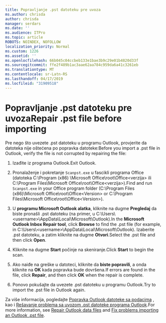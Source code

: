 ```yaml
---
title: Popravljanje .pst datoteku pre uvoza
ms.author: chrisda
author: chrisda
manager: serdars
ms.date: ''
ms.audience: ITPro
ms.topic: article
ROBOTS: NOINDEX, NOFOLLOW
localization_priority: Normal
ms.custom: 1226
ms.assetid: ''
ms.openlocfilehash: 66b045c04ccbeb133e1bae3b9c29e01b4820d33f
ms.sourcegitcommit: ffe2f489b1ac3aae62aa784c959da6a41c3261eb
ms.translationtype: MT
ms.contentlocale: sr-Latn-RS
ms.lasthandoff: 04/17/2019
ms.locfileid: "31909518"
---
```

# <a name="repair-pst-file-before-importing"></a><span data-ttu-id="a6296-102">Popravljanje .pst datoteku pre uvoza</span><span class="sxs-lookup"><span data-stu-id="a6296-102">Repair .pst file before importing</span></span>

<span data-ttu-id="a6296-103">Pre nego što uvezete .pst datoteku u programu Outlook, provjerite da datoteka nije oštećena po popravka datoteke:</span><span class="sxs-lookup"><span data-stu-id="a6296-103">Before you import a .pst file in Outlook, verify the file is not corrupted by repairing the file:</span></span>

1. <span data-ttu-id="a6296-104">Izađite iz programa Outlook.</span><span class="sxs-lookup"><span data-stu-id="a6296-104">Exit Outlook.</span></span>

2. <span data-ttu-id="a6296-105">Pronalaženje i pokretanje `Scanpst.exe` u fascikli programa Office (datoteka C:\Program (x86) \Microsoft Office\root\Office\<verzija\> ili C:\Program Files\Microsoft Office\root\Office\<verzija\>).</span><span class="sxs-lookup"><span data-stu-id="a6296-105">Find and run `Scanpst.exe` in your Office program folder (C:\Program Files (x86)\Microsoft Office\root\Office\<Version\> or C:\Program Files\Microsoft Office\root\Office\<Version\>).</span></span>

3. <span data-ttu-id="a6296-106">U **programu Microsoft Outlook alatka**, kliknite na dugme **Pregledaj** da biste pronašli .pst datoteku (na primer, u C:\Users\\<username\>\AppData\Local\Microsoft\Outlook).</span><span class="sxs-lookup"><span data-stu-id="a6296-106">In the **Microsoft Outlook Inbox Repair tool**, click **Browse** to find the .pst file (for example, in C:\Users\\<username\>\AppData\Local\Microsoft\Outlook).</span></span> <span data-ttu-id="a6296-107">Izaberite .pst datoteku, a zatim kliknite na dugme **Otvori**.</span><span class="sxs-lookup"><span data-stu-id="a6296-107">Select the .pst file and then click **Open**.</span></span>

4. <span data-ttu-id="a6296-108">Kliknite na dugme **Start** počinje na skeniranje.</span><span class="sxs-lookup"><span data-stu-id="a6296-108">Click **Start** to begin the scan.</span></span>

5. <span data-ttu-id="a6296-109">Ako naiđe na greške u datoteci, kliknite da **biste popravili**, a onda kliknite na **OK** kada popravka bude dovršena.</span><span class="sxs-lookup"><span data-stu-id="a6296-109">If errors are found in the file, click **Repair**, and then click **OK** when the repair is complete.</span></span>

6. <span data-ttu-id="a6296-110">Ponovo pokušajte da uvezete .pst datoteku u programu Outlook.</span><span class="sxs-lookup"><span data-stu-id="a6296-110">Try to import the .pst file in Outlook again.</span></span>

<span data-ttu-id="a6296-111">Za više informacija, pogledajte [Popravka Outlook datoteke sa podacima](https://support.office.com/article/25663bc3-11ec-4412-86c4-60458afc5253) , kao i [Rešavanje problema sa uvozom .pst datoteke programa Outlook](https://support.office.com/article/2d2e50dc-5c36-4ab2-ab50-f1be733b3d6e).</span><span class="sxs-lookup"><span data-stu-id="a6296-111">For more information, see [Repair Outlook data files](https://support.office.com/article/25663bc3-11ec-4412-86c4-60458afc5253) and [Fix problems importing an Outlook .pst file](https://support.office.com/article/2d2e50dc-5c36-4ab2-ab50-f1be733b3d6e).</span></span>
